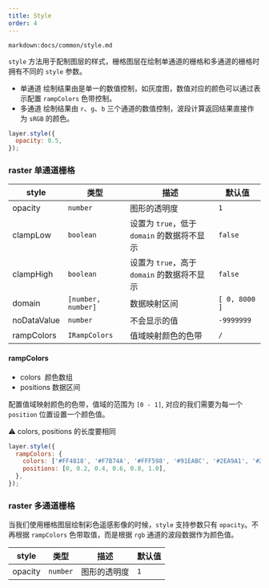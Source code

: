 ```yaml
---
title: Style
order: 4
---
```


`markdown:docs/common/style.md`

`style` 方法用于配制图层的样式，栅格图层在绘制单通道的栅格和多通道的栅格时拥有不同的 `style` 参数。

- 单通道 绘制结果由是单一的数值控制，如灰度图，数值对应的颜色可以通过表示配置 `rampColors` 色带控制。
- 多通道 绘制结果由 `r`、`g`、`b` 三个通道的数值控制，波段计算返回结果直接作为 `sRGB` 的颜色。

```js
layer.style({
  opacity: 0.5,
});
```

### raster 单通道栅格

| style       | 类型               | 描述                                        | 默认值        |
| ----------- | ------------------ | ------------------------------------------- | ------------- |
| opacity     | `number`           | 图形的透明度                                | `1`           |
| clampLow    | `boolean`          | 设置为 `true`，低于 `domain` 的数据将不显示 | `false`       |
| clampHigh   | `boolean`          | 设置为 `true`，高于 `domain` 的数据将不显示 | `false`       |
| domain      | `[number, number]` | 数据映射区间                                | `[ 0, 8000 ]` |
| noDataValue | `number`           | 不会显示的值                                | `-9999999`    |
| rampColors  | `IRampColors`      | 值域映射颜色的色带                          | `/`           |

#### rampColors

- colors  颜色数组
- positions 数据区间

配置值域映射颜色的色带，值域的范围为 `[0 - 1]`, 对应的我们需要为每一个 `position` 位置设置一个颜色值。

⚠️ colors, positions 的长度要相同

```javascript
layer.style({
  rampColors: {
    colors: ['#FF4818', '#F7B74A', '#FFF598', '#91EABC', '#2EA9A1', '#206C7C'],
    positions: [0, 0.2, 0.4, 0.6, 0.8, 1.0],
  },
});
```

### raster 多通道栅格

当我们使用栅格图层绘制彩色遥感影像的时候，`style` 支持参数只有 `opacity`。不再根据 `rampColors` 色带取值，而是根据 `rgb` 通道的波段数据作为颜色值。

| style   | 类型     | 描述         | 默认值 |
| ------- | -------- | ------------ | ------ |
| opacity | `number` | 图形的透明度 | `1`    |

